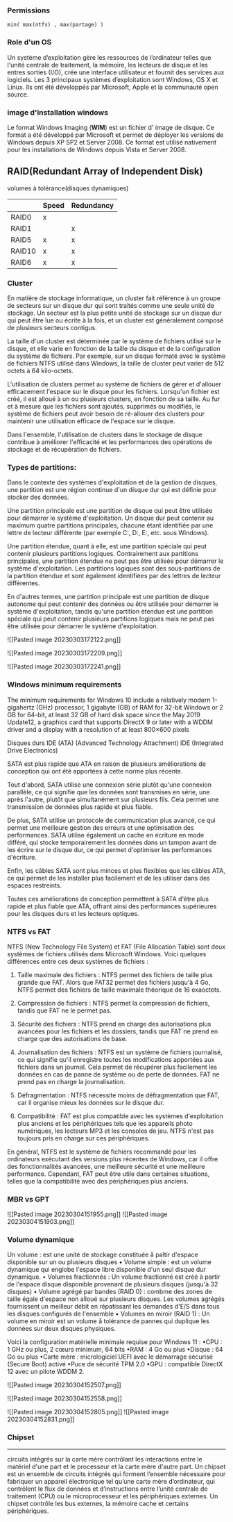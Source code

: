 ### Permissions 
`min( max(ntfs) , max(partage) )`

### Role d'un OS
Un système d’exploitation gère les ressources de l’ordinateur telles que l'unité centrale de traitement, la mémoire, les lecteurs de disque et les entres sorties (I/O), crée une interface utilisateur et fournit des services aux logiciels. Les 3 principaux systèmes d’exploitation sont Windows, OS X et Linux. Ils ont été développés par Microsoft, Apple et la communauté open source.

### image d'installation windows
Le format Windows Imaging (**WIM**) est un fichier d' image de disque. Ce format a été développé par Microsoft et permet de déployer les versions de Windows depuis XP SP2 et Server 2008. Ce format est utilisé nativement pour les installations de Windows depuis Vista et Server 2008.

## RAID(Redundant Array of Independent Disk)
volumes à tolérance(disques dynamiques)

|        | Speed | Redundancy |
| ------ | ----- |    ---     |
| RAID0  | x     |            |
| RAID1  |       | x          |
| RAID5  |   x   |     x      |
| RAID10 |   x   |     x      |
| RAID6  |   x   |     x      |
 
### Cluster
En matière de stockage informatique, un cluster fait référence à un groupe de secteurs sur un disque dur qui sont traités comme une seule unité de stockage. Un secteur est la plus petite unité de stockage sur un disque dur qui peut être lue ou écrite à la fois, et un cluster est généralement composé de plusieurs secteurs contigus.

La taille d'un cluster est déterminée par le système de fichiers utilisé sur le disque, et elle varie en fonction de la taille du disque et de la configuration du système de fichiers. Par exemple, sur un disque formaté avec le système de fichiers NTFS utilisé dans Windows, la taille de cluster peut varier de 512 octets à 64 kilo-octets.

L'utilisation de clusters permet au système de fichiers de gérer et d'allouer efficacement l'espace sur le disque pour les fichiers. Lorsqu'un fichier est créé, il est alloué à un ou plusieurs clusters, en fonction de sa taille. Au fur et à mesure que les fichiers sont ajoutés, supprimés ou modifiés, le système de fichiers peut avoir besoin de ré-allouer des clusters pour maintenir une utilisation efficace de l'espace sur le disque.

Dans l'ensemble, l'utilisation de clusters dans le stockage de disque contribue à améliorer l'efficacité et les performances des opérations de stockage et de récupération de fichiers.


### Types de partitions:
Dans le contexte des systèmes d'exploitation et de la gestion de disques, une partition est une région continue d'un disque dur qui est définie pour stocker des données.

Une partition principale est une partition de disque qui peut être utilisée pour démarrer le système d'exploitation. Un disque dur peut contenir au maximum quatre partitions principales, chacune étant identifiée par une lettre de lecteur différente (par exemple C:, D:, E:, etc. sous Windows).

Une partition étendue, quant à elle, est une partition spéciale qui peut contenir plusieurs partitions logiques. Contrairement aux partitions principales, une partition étendue ne peut pas être utilisée pour démarrer le système d'exploitation. Les partitions logiques sont des sous-partitions de la partition étendue et sont également identifiées par des lettres de lecteur différentes.

En d'autres termes, une partition principale est une partition de disque autonome qui peut contenir des données ou être utilisée pour démarrer le système d'exploitation, tandis qu'une partition étendue est une partition spéciale qui peut contenir plusieurs partitions logiques mais ne peut pas être utilisée pour démarrer le système d'exploitation.

![[Pasted image 20230303172122.png]]

 ![[Pasted image 20230303172209.png]]
 
 
 ![[Pasted image 20230303172241.png]]

### Windows minimum requirements
The minimum requirements for Windows 10 include a relatively modern 1-gigahertz (GHz) processor, 1 gigabyte (GB) of RAM for 32-bit Windows or 2 GB for 64-bit, at least 32 GB of hard disk space since the May 2019 Update12, a graphics card that supports DirectX 9 or later with a WDDM driver and a display with a resolution of at least 800×600 pixels


Disques durs IDE (ATA) (Advanced Technology Attachment) 
IDE (Integrated Drive Electronics)

SATA est plus rapide que ATA en raison de plusieurs améliorations de conception qui ont été apportées à cette norme plus récente.

Tout d'abord, SATA utilise une connexion série plutôt qu'une connexion parallèle, ce qui signifie que les données sont transmises en série, une après l'autre, plutôt que simultanément sur plusieurs fils. Cela permet une transmission de données plus rapide et plus fiable.

De plus, SATA utilise un protocole de communication plus avancé, ce qui permet une meilleure gestion des erreurs et une optimisation des performances. SATA utilise également un cache en écriture en mode différé, qui stocke temporairement les données dans un tampon avant de les écrire sur le disque dur, ce qui permet d'optimiser les performances d'écriture.

Enfin, les câbles SATA sont plus minces et plus flexibles que les câbles ATA, ce qui permet de les installer plus facilement et de les utiliser dans des espaces restreints.

Toutes ces améliorations de conception permettent à SATA d'être plus rapide et plus fiable que ATA, offrant ainsi des performances supérieures pour les disques durs et les lecteurs optiques.

### NTFS vs FAT
NTFS (New Technology File System) et FAT (File Allocation Table) sont deux systèmes de fichiers utilisés dans Microsoft Windows. Voici quelques différences entre ces deux systèmes de fichiers :

1.  Taille maximale des fichiers : NTFS permet des fichiers de taille plus grande que FAT. Alors que FAT32 permet des fichiers jusqu'à 4 Go, NTFS permet des fichiers de taille maximale théorique de 16 exaoctets.
    
2.  Compression de fichiers : NTFS permet la compression de fichiers, tandis que FAT ne le permet pas.
    
3.  Sécurité des fichiers : NTFS prend en charge des autorisations plus avancées pour les fichiers et les dossiers, tandis que FAT ne prend en charge que des autorisations de base.
    
4.  Journalisation des fichiers : NTFS est un système de fichiers journalisé, ce qui signifie qu'il enregistre toutes les modifications apportées aux fichiers dans un journal. Cela permet de récupérer plus facilement les données en cas de panne de système ou de perte de données. FAT ne prend pas en charge la journalisation.
    
5.  Défragmentation : NTFS nécessite moins de défragmentation que FAT, car il organise mieux les données sur le disque dur.
    
6.  Compatibilité : FAT est plus compatible avec les systèmes d'exploitation plus anciens et les périphériques tels que les appareils photo numériques, les lecteurs MP3 et les consoles de jeu. NTFS n'est pas toujours pris en charge sur ces périphériques.
    
En général, NTFS est le système de fichiers recommandé pour les ordinateurs exécutant des versions plus récentes de Windows, car il offre des fonctionnalités avancées, une meilleure sécurité et une meilleure performance. Cependant, FAT peut être utile dans certaines situations, telles que la compatibilité avec des périphériques plus anciens.

### MBR vs GPT
![[Pasted image 20230304151955.png]]
![[Pasted image 20230304151903.png]]

### Volume dynamique
Un volume : est une unité de stockage constituée å paltir d'espace disponible sur un ou plusieurs disques
• Volume simple : est un volume dynamique qui englobe l'espace libre disponible d'un seul disque dur dynamique.
• Volumes fractionnés : Un volume fractionné est créé à partir de l'espace disque disponible provenant de plusieurs disques (jusqu'à 32 disques)
• Volume agrégé par bandes (RAID 0) : combme des zones de taille égale d'espace non alloué sur plusieurs disques. Les volumes agrégés fournissent un meilleur débit en répatissant les demandes d'E/S dans tous les disques configurés de l'ensemble
• Volumes en miroir (RAID 1) : Un volume en miroir est un volume å tolérance de pannes qui duplique les données sur deux disques physiques.

Voici la configuration matérielle minimale requise pour Windows 11 : •CPU : 1 GHz ou plus, 2 cœurs minimum, 64 bits •RAM : 4 Go ou plus •Disque : 64 Go ou plus •Carte mère : micrologiciel UEFI avec le démarrage sécurisé (Secure Boot) activé •Puce de sécurité TPM 2.0 •GPU : compatible DirectX 12 avec un pilote WDDM 2.

![[Pasted image 20230304152507.png]]

![[Pasted image 20230304152558.png]]

![[Pasted image 20230304152805.png]]
![[Pasted image 20230304152831.png]]


### Chipset
--- 
circuits intégrés sur la carte mère contrôlant les interactions entre le matériel d'une part et le processeur et la carte mère d'autre part.
Un chipset est un ensemble de circuits intégrés qui forment l’ensemble nécessaire pour fabriquer un appareil électronique tel qu’une carte mère d’ordinateur, qui contrôlent le flux de données et d’instructions entre l’unité centrale de traitement (CPU) ou le microprocesseur et les périphériques externes. Un chipset contrôle les bus externes, la mémoire cache et certains périphériques.
